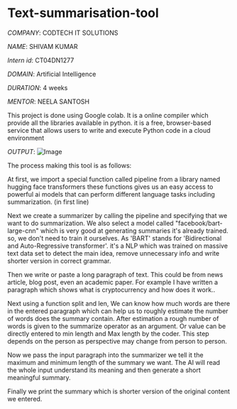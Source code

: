 # Text-summarisation-tool

*COMPANY*: CODTECH IT SOLUTIONS

*NAME*: SHIVAM KUMAR

*Intern id*: CT04DN1277

*DOMAIN*: Artificial Intelligence

*DURATION*: 4 weeks

*MENTOR*: NEELA SANTOSH

This project is done using Google colab. It is a online compiler which provide all the libraries available in python. it is a free, browser-based service that allows users to write and execute Python code in a cloud environment

*OUTPUT*:
![Image](https://github.com/user-attachments/assets/009f4c60-5a33-491c-b1b0-664b33e2aecc)

The process making this tool is as follows:

At first, we import a special function called pipeline from a library named hugging face transformers these functions gives us an easy access to powerful ai models that can perform different language tasks including summarization. (in first line)

Next we create a summarizer by calling the pipeline and specifying that we want to do summarization. We also select a model called "facebook/bart-large-cnn" which is very good at generating summaries it's already trained. so, we don't need to train it ourselves. As 'BART' stands for 'Bidirectional and Auto-Regressive transformer'. it's a NLP which was trained on massive text data set to detect the main idea, remove unnecessary info and write shorter version in correct grammar.

Then we write or paste a long paragraph of text. This could be from news article, blog post, even an academic paper. For example I have written a paragraph which shows what is cryptocurrency and how does it work..

Next using a function split and len, We can know how much words are there in the entered paragraph which can help us to roughly estimate the number of words does the summary contain. After estimation a rough number of words is given to the summarize operator as an argument. Or value can be directly entered to min length and Max length by the coder. This step depends on the person as perspective may change from person to person.

Now we pass the input paragraph into the summarizer we tell it the maximum and minimum length of the summary we want. The AI will read the whole input understand its meaning and then generate a short meaningful summary.

Finally we print the summary which is shorter version of the original content we entered.
